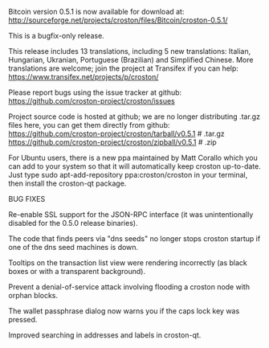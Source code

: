 Bitcoin version 0.5.1 is now available for download at:
http://sourceforge.net/projects/croston/files/Bitcoin/croston-0.5.1/

This is a bugfix-only release.

This release includes 13 translations, including 5 new translations:
Italian, Hungarian, Ukranian, Portuguese (Brazilian) and Simplified Chinese.
More translations are welcome; join the project at Transifex if you can help:
https://www.transifex.net/projects/p/croston/

Please report bugs using the issue tracker at github:
https://github.com/croston-project/croston/issues

Project source code is hosted at github; we are no longer
distributing .tar.gz files here, you can get them
directly from github:
https://github.com/croston-project/croston/tarball/v0.5.1  # .tar.gz
https://github.com/croston-project/croston/zipball/v0.5.1  # .zip

For Ubuntu users, there is a new ppa maintained by Matt Corallo which
you can add to your system so that it will automatically keep
croston up-to-date.  Just type
sudo apt-add-repository ppa:croston/croston
in your terminal, then install the croston-qt package.


BUG FIXES

Re-enable SSL support for the JSON-RPC interface (it was unintentionally
disabled for the 0.5.0 release binaries).

The code that finds peers via "dns seeds" no longer stops croston startup
if one of the dns seed machines is down.

Tooltips on the transaction list view were rendering incorrectly (as black boxes
or with a transparent background).

Prevent a denial-of-service attack involving flooding a croston node with
orphan blocks.

The wallet passphrase dialog now warns you if the caps lock key was pressed.

Improved searching in addresses and labels in croston-qt.
